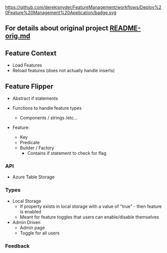 https://github.com/derekjsnyder/FeatureManagement/workflows/Deploy%20Feature%20Management%20Application/badge.svg

## For details about original project [README-orig.md](README-orig.md)

## Feature Context
  - Load Features
  - Reload features (does not actually handle inserts)

## Feature Flipper
  - Abstract if statements
  - Functions to handle feature types
    - Components / strings /etc...

  - Feature:
    - Key
    - Predicate
    - Builder / Factory
        - Contains if statement to check for flag


### API
- Azure Table Storage

### Types
- Local Storage
    - If property exists in local storage with a value of "true" - then feature is enabled
    - Meant for feature toggles that users can enable/disable themselves
- Admin Driven
    - Admin page
    - Toggle for all users

### Feedback